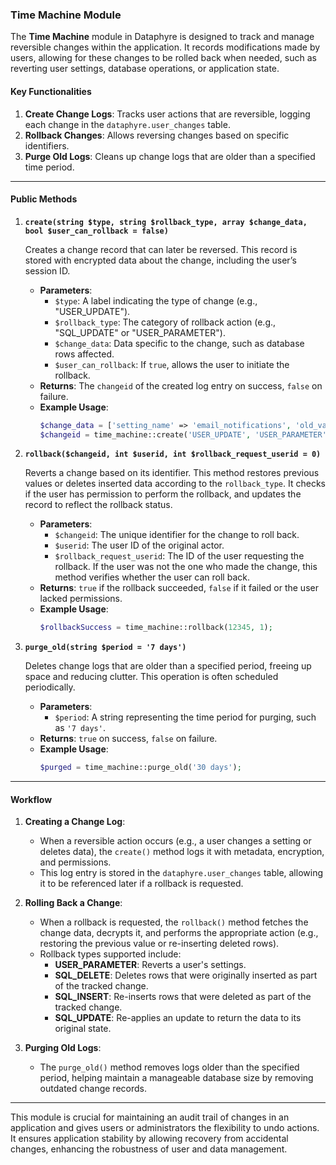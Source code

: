 ### Time Machine Module

The **Time Machine** module in Dataphyre is designed to track and manage reversible changes within the application. It records modifications made by users, allowing for these changes to be rolled back when needed, such as reverting user settings, database operations, or application state.

#### Key Functionalities

1. **Create Change Logs**: Tracks user actions that are reversible, logging each change in the `dataphyre.user_changes` table.
2. **Rollback Changes**: Allows reversing changes based on specific identifiers.
3. **Purge Old Logs**: Cleans up change logs that are older than a specified time period.

---

#### Public Methods

1. **`create(string $type, string $rollback_type, array $change_data, bool $user_can_rollback = false)`**

   Creates a change record that can later be reversed. This record is stored with encrypted data about the change, including the user’s session ID.

   - **Parameters**:
     - `$type`: A label indicating the type of change (e.g., "USER_UPDATE").
     - `$rollback_type`: The category of rollback action (e.g., "SQL_UPDATE" or "USER_PARAMETER").
     - `$change_data`: Data specific to the change, such as database rows affected.
     - `$user_can_rollback`: If `true`, allows the user to initiate the rollback.
   - **Returns**: The `changeid` of the created log entry on success, `false` on failure.
   - **Example Usage**:
     ```php
     $change_data = ['setting_name' => 'email_notifications', 'old_value' => true, 'new_value' => false];
     $changeid = time_machine::create('USER_UPDATE', 'USER_PARAMETER', $change_data, true);
     ```

2. **`rollback($changeid, int $userid, int $rollback_request_userid = 0)`**

   Reverts a change based on its identifier. This method restores previous values or deletes inserted data according to the `rollback_type`. It checks if the user has permission to perform the rollback, and updates the record to reflect the rollback status.

   - **Parameters**:
     - `$changeid`: The unique identifier for the change to roll back.
     - `$userid`: The user ID of the original actor.
     - `$rollback_request_userid`: The ID of the user requesting the rollback. If the user was not the one who made the change, this method verifies whether the user can roll back.
   - **Returns**: `true` if the rollback succeeded, `false` if it failed or the user lacked permissions.
   - **Example Usage**:
     ```php
     $rollbackSuccess = time_machine::rollback(12345, 1);
     ```

3. **`purge_old(string $period = '7 days')`**

   Deletes change logs that are older than a specified period, freeing up space and reducing clutter. This operation is often scheduled periodically.

   - **Parameters**:
     - `$period`: A string representing the time period for purging, such as `'7 days'`.
   - **Returns**: `true` on success, `false` on failure.
   - **Example Usage**:
     ```php
     $purged = time_machine::purge_old('30 days');
     ```

---

#### Workflow

1. **Creating a Change Log**:
   - When a reversible action occurs (e.g., a user changes a setting or deletes data), the `create()` method logs it with metadata, encryption, and permissions.
   - This log entry is stored in the `dataphyre.user_changes` table, allowing it to be referenced later if a rollback is requested.

2. **Rolling Back a Change**:
   - When a rollback is requested, the `rollback()` method fetches the change data, decrypts it, and performs the appropriate action (e.g., restoring the previous value or re-inserting deleted rows).
   - Rollback types supported include:
     - **USER_PARAMETER**: Reverts a user's settings.
     - **SQL_DELETE**: Deletes rows that were originally inserted as part of the tracked change.
     - **SQL_INSERT**: Re-inserts rows that were deleted as part of the tracked change.
     - **SQL_UPDATE**: Re-applies an update to return the data to its original state.

3. **Purging Old Logs**:
   - The `purge_old()` method removes logs older than the specified period, helping maintain a manageable database size by removing outdated change records.

---

This module is crucial for maintaining an audit trail of changes in an application and gives users or administrators the flexibility to undo actions. It ensures application stability by allowing recovery from accidental changes, enhancing the robustness of user and data management.